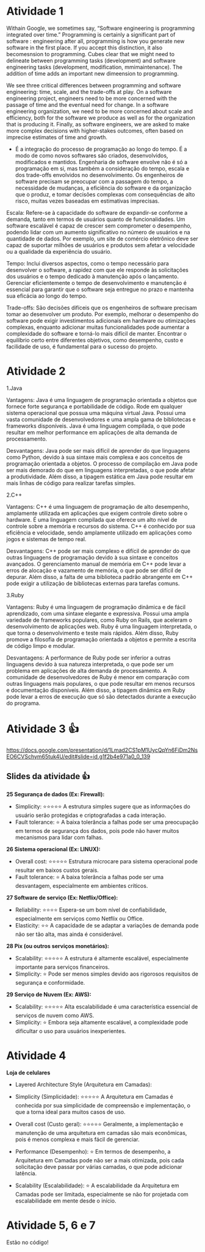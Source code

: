 # Atividade 1

Withain Google, we sometimes say, “Software engineering is programming integrated over time.” Programming is certainly a significant part of software : engineering after all, programming is how you generate new software in the first place. If you accept this distinction, it also becomesnsion to programming. Cubes clear that we might need to delineate between programming tasks (development) and software engineering tasks (development, modification, mmimaintenance). The addition of time adds an important new dimeension to programming.


We see three critical differences between programming and software engineering: time, scale, and the trade-offs at play. On a software engineering project, engineers need to be more concerned with the passage of time and the eventual need for change. In a software engineering organization, we need to be more concerned about scale and efficiency, both for the software we produce as well as for the organization that is producing it. Finally, as software engineers, we are asked to make more complex decisions with higher-stakes outcomes, often based on imprecise estimates of time and growth.




- É a integração do processo de programação ao longo do tempo. É a modo de como novos softwares são criados, desenvolvidos, modificados e mantidos. Engenharia de software envolve não é só a programação em si, mas também a consideração do tempo, escala e dos trade-offs envolvidos no desenvolvimento. Os engenheiros de software precisam se preocupar com a passagem do tempo, a necessidade de mudanças, a eficiência do software e da organização que o produz, e tomar decisões complexas com consequências de alto risco, muitas vezes baseadas em estimativas imprecisas.

Escala: Refere-se à capacidade do software de expandir-se conforme a demanda, tanto em termos de usuários quanto de funcionalidades. Um software escalável é capaz de crescer sem comprometer o desempenho, podendo lidar com um aumento significativo no número de usuários e na quantidade de dados. Por exemplo, um site de comércio eletrônico deve ser capaz de suportar milhões de usuários e produtos sem afetar a velocidade ou a qualidade da experiência do usuário.

Tempo: Inclui diversos aspectos, como o tempo necessário para desenvolver o software, a rapidez com que ele responde às solicitações dos usuários e o tempo dedicado à manutenção após o lançamento. Gerenciar eficientemente o tempo de desenvolvimento e manutenção é essencial para garantir que o software seja entregue no prazo e mantenha sua eficácia ao longo do tempo.

Trade-offs: São decisões difíceis que os engenheiros de software precisam tomar ao desenvolver um produto. Por exemplo, melhorar o desempenho do software pode exigir investimentos adicionais em hardware ou otimizações complexas, enquanto adicionar muitas funcionalidades pode aumentar a complexidade do software e torná-lo mais difícil de manter. Encontrar o equilíbrio certo entre diferentes objetivos, como desempenho, custo e facilidade de uso, é fundamental para o sucesso do projeto.



# Atividade 2 

1.Java

Vantagens: Java é uma linguagem de programação orientada a objetos que fornece forte segurança e portabilidade de código. Rode em qualquer sistema operacional que possua uma máquina virtual Java. Possui uma vasta comunidade de desenvolvedores e uma ampla gama de bibliotecas e frameworks disponíveis. Java é uma linguagem compilada, o que pode resultar em melhor performance em aplicações de alta demanda de processamento.

Desvantagens: Java pode ser mais difícil de aprender do que linguagens como Python, devido à sua sintaxe mais complexa e aos conceitos de programação orientada a objetos. O processo de compilação em Java pode ser mais demorado do que em linguagens interpretadas, o que pode afetar a produtividade. Além disso, a tipagem estática em Java pode resultar em mais linhas de código para realizar tarefas simples.

2.C++

Vantagens: C++ é uma linguagem de programação de alto desempenho, amplamente utilizada em aplicações que exigem controle direto sobre o hardware. É uma linguagem compilada que oferece um alto nível de controle sobre a memória e recursos do sistema. C++ é conhecido por sua eficiência e velocidade, sendo amplamente utilizado em aplicações como jogos e sistemas de tempo real.

Desvantagens: C++ pode ser mais complexo e difícil de aprender do que outras linguagens de programação devido à sua sintaxe e conceitos avançados. O gerenciamento manual de memória em C++ pode levar a erros de alocação e vazamento de memória, o que pode ser difícil de depurar. Além disso, a falta de uma biblioteca padrão abrangente em C++ pode exigir a utilização de bibliotecas externas para tarefas comuns.

3.Ruby

Vantagens: Ruby é uma linguagem de programação dinâmica e de fácil aprendizado, com uma sintaxe elegante e expressiva. Possui uma ampla variedade de frameworks populares, como Ruby on Rails, que aceleram o desenvolvimento de aplicações web. Ruby é uma linguagem interpretada, o que torna o desenvolvimento e teste mais rápidos. Além disso, Ruby promove a filosofia de programação orientada a objetos e permite a escrita de código limpo e modular.

Desvantagens: A performance de Ruby pode ser inferior a outras linguagens devido à sua natureza interpretada, o que pode ser um problema em aplicações de alta demanda de processamento. A comunidade de desenvolvedores de Ruby é menor em comparação com outras linguagens mais populares, o que pode resultar em menos recursos e documentação disponíveis. Além disso, a tipagem dinâmica em Ruby pode levar a erros de execução que só são detectados durante a execução do programa.



# Atividade 3 👍

https://docs.google.com/presentation/d/1Lmad2CS1pM1UycQpYn6FiDm2NsEO6CVSchym65tuk4U/edit#slide=id.g1f2b4e971a0_0_139

## Slides da atividade :+1:

**25 Segurança de dados (Ex: Firewall):**
- Simplicity: ⭐⭐⭐⭐⭐
A estrutura simples sugere que as informações do usuário serão protegidas e criptografadas a cada interação.
- Fault tolerance: ⭐
A baixa tolerância a falhas pode ser uma preocupação em termos de segurança dos dados, pois pode não haver muitos mecanismos para lidar com falhas.

**26 Sistema operacional (Ex: LINUX):**
- Overall cost: ⭐⭐⭐⭐⭐
Estrutura microcare para sistema operacional pode resultar em baixos custos gerais.
- Fault tolerance: ⭐
A baixa tolerância a falhas pode ser uma desvantagem, especialmente em ambientes críticos.

**27 Software de serviço (Ex: Netflix/Office):**
- Reliability: ⭐⭐⭐⭐
Espera-se um bom nível de confiabilidade, especialmente em serviços como Netflix ou Office.
- Elasticity: ⭐⭐
A capacidade de se adaptar a variações de demanda pode não ser tão alta, mas ainda é considerável.

**28 Pix (ou outros serviços monetários):**
- Scalability: ⭐⭐⭐⭐⭐
A estrutura é altamente escalável, especialmente importante para serviços financeiros.
- Simplicity: ⭐
Pode ser menos simples devido aos rigorosos requisitos de segurança e conformidade.

**29 Serviço de Nuvem (Ex: AWS):**
- Scalability: ⭐⭐⭐⭐⭐
Alta escalabilidade é uma característica essencial de serviços de nuvem como AWS.
- Simplicity: ⭐
Embora seja altamente escalável, a complexidade pode dificultar o uso para usuários inexperientes.


# Atividade 4

**Loja de celulares**
- Layered Architecture Style (Arquitetura em Camadas):

- Simplicity (Simplicidade): ⭐⭐⭐⭐⭐
A Arquitetura em Camadas é conhecida por sua simplicidade de compreensão e implementação, o que a torna ideal para muitos casos de uso.
- Overall cost (Custo geral): ⭐⭐⭐⭐⭐
Geralmente, a implementação e manutenção de uma arquitetura em camadas são mais econômicas, pois é menos complexa e mais fácil de gerenciar.
- Performance (Desempenho): ⭐
Em termos de desempenho, a Arquitetura em Camadas pode não ser a mais otimizada, pois cada solicitação deve passar por várias camadas, o que pode adicionar latência.
- Scalability (Escalabilidade): ⭐
A escalabilidade da Arquitetura em Camadas pode ser limitada, especialmente se não for projetada com escalabilidade em mente desde o início.

# Atividade 5, 6 e 7

Estão no código!






